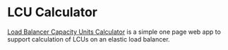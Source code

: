# LCU Calculator

[Load Balancer Capacity Units Calculator](https://github.bamtech.co/pages/rpickerill/lcu-calculator/) is a simple one page web app to support calculation of LCUs on an elastic load balancer.
